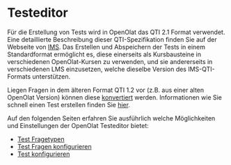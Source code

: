 # Testeditor

Für die Erstellung von Tests wird in OpenOlat das QTI 2.1 Format verwendet. Eine detaillierte Beschreibung dieser QTI-Spezifikation finden Sie auf der Webseite von [IMS](https://www.imsglobal.org/question/qtiv2p1/imsqti_implv2p1.html). Das Erstellen und Abspeichern der Tests in einem Standardformat ermöglicht es, diese einerseits als Kursbausteine in verschiedenen OpenOlat-Kursen zu verwenden, und sie andererseits in verschiedenen LMS einzusetzen, welche dieselbe Version des IMS-QTI-Formats unterstützen.

Liegen Fragen in dem älteren Format QTI 1.2 vor (z.B. aus einer alten OpenOlat Version) können diese [konvertiert](Changing_from_QTI_1.2_to_QTI_2.1.de.md) werden. Informationen wie Sie schnell einen Test erstellen finden Sie [hier](Four_Steps_to_Your_Test_or_Self-test.de.md).

Auf den folgenden Seiten erfahren Sie ausführlich welche Möglichkeiten und Einstellungen der OpenOlat Testeditor bietet:

* [Test Fragetypen](Test_question_types.de.md)
* [Test Fragen konfigurieren](Configure_test_questions.de.md)
* [Test konfigurieren](Configure_tests.de.md)
